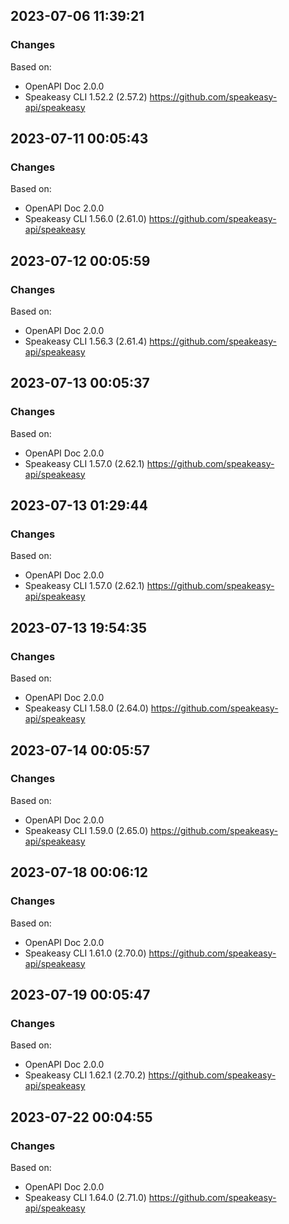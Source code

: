 

## 2023-07-06 11:39:21
### Changes
Based on:
- OpenAPI Doc 2.0.0 
- Speakeasy CLI 1.52.2 (2.57.2) https://github.com/speakeasy-api/speakeasy

## 2023-07-11 00:05:43
### Changes
Based on:
- OpenAPI Doc 2.0.0 
- Speakeasy CLI 1.56.0 (2.61.0) https://github.com/speakeasy-api/speakeasy

## 2023-07-12 00:05:59
### Changes
Based on:
- OpenAPI Doc 2.0.0 
- Speakeasy CLI 1.56.3 (2.61.4) https://github.com/speakeasy-api/speakeasy

## 2023-07-13 00:05:37
### Changes
Based on:
- OpenAPI Doc 2.0.0 
- Speakeasy CLI 1.57.0 (2.62.1) https://github.com/speakeasy-api/speakeasy

## 2023-07-13 01:29:44
### Changes
Based on:
- OpenAPI Doc 2.0.0 
- Speakeasy CLI 1.57.0 (2.62.1) https://github.com/speakeasy-api/speakeasy

## 2023-07-13 19:54:35
### Changes
Based on:
- OpenAPI Doc 2.0.0 
- Speakeasy CLI 1.58.0 (2.64.0) https://github.com/speakeasy-api/speakeasy

## 2023-07-14 00:05:57
### Changes
Based on:
- OpenAPI Doc 2.0.0 
- Speakeasy CLI 1.59.0 (2.65.0) https://github.com/speakeasy-api/speakeasy

## 2023-07-18 00:06:12
### Changes
Based on:
- OpenAPI Doc 2.0.0 
- Speakeasy CLI 1.61.0 (2.70.0) https://github.com/speakeasy-api/speakeasy

## 2023-07-19 00:05:47
### Changes
Based on:
- OpenAPI Doc 2.0.0 
- Speakeasy CLI 1.62.1 (2.70.2) https://github.com/speakeasy-api/speakeasy

## 2023-07-22 00:04:55
### Changes
Based on:
- OpenAPI Doc 2.0.0 
- Speakeasy CLI 1.64.0 (2.71.0) https://github.com/speakeasy-api/speakeasy